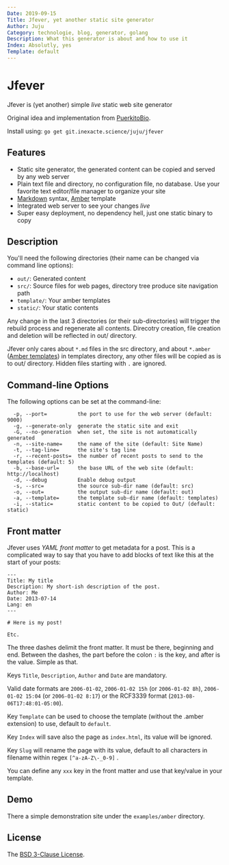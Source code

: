 ```yaml
---
Date: 2019-09-15
Title: Jfever, yet another static site generator
Author: Juju
Category: technologie, blog, generator, golang
Description: What this generator is about and how to use it
Index: Absolutly, yes
Template: default
---
```


# Jfever

Jfever is (yet another) simple *live* static web site generator

Original idea and implementation from [PuerkitoBio](https://github.com/PuerkitoBio/trofaf).

Install using: `go get git.inexacte.science/juju/jfever`

## Features

* Static site generator, the generated content can be copied and served by any web server
* Plain text file and directory, no configuration file, no database. Use your favorite text editor/file manager to organize your site
* [Markdown][1] syntax, [Amber][2] template
* Integrated web server to see your changes *live*
* Super easy deployment, no dependency hell, just one static binary to copy


## Description

You'll need the following directories (their name can be changed via command line options):

* `out/`: Generated content
* `src/`: Source files for web pages, directory tree produce site navigation path
* `template/`: Your amber templates
* `static/`: Your static contents

Any change in the last 3 directories (or their sub-directories) will trigger the rebuild process and regenerate all contents. 
Direcotry creation, file creation and deletion will be reflected in out/ directory.

Jfever only cares about `*.md` files in the src directory, and about `*.amber` ([Amber templates][2]) in templates directory, 
any other files will be copied as is to out/ directory. Hidden files starting with `.` are ignored.

## Command-line Options

The following options can be set at the command-line: 

```
  -p, --port=          the port to use for the web server (default: 9000)
  -g, --generate-only  generate the static site and exit
  -G, --no-generation  when set, the site is not automatically generated
  -n, --site-name=     the name of the site (default: Site Name)
  -t, --tag-line=      the site's tag line
  -r, --recent-posts=  the number of recent posts to send to the templates (default: 5)
  -b, --base-url=      the base URL of the web site (default: http://localhost)
  -d, --debug          Enable debug output
  -s, --src=           the source sub-dir name (default: src)
  -o, --out=           the output sub-dir name (default: out)
  -a, --template=      the template sub-dir name (default: templates)
  -i, --static=        static content to be copied to Out/ (default: static)
```

## Front matter

Jfever uses *YAML front matter* to get metadata for a post. This is a complicated way to say that you have to add blocks of text like this at the start of your posts:

```
---
Title: My title
Description: My short-ish description of the post.
Author: Me
Date: 2013-07-14
Lang: en
---

# Here is my post!

Etc.
```

The three dashes delimit the front matter. It must be there, beginning and end. Between the dashes, the part before the colon `:` is the key, and after is the value. Simple as that.

Keys `Title`, `Description`, `Author` and `Date` are mandatory. 

Valid date formats are `2006-01-02`, `2006-01-02 15h` (or `2006-01-02 8h`), `2006-01-02 15:04` (or `2006-01-02 8:17`) or the RCF3339 format (`2013-08-06T17:48:01-05:00`).

Key `Template` can be used to choose the template (without the .amber extension) to use, default to `default`.

Key `Index` will save also the page as `index.html`, its value will be ignored.

Key `Slug` will rename the page with its value, default to all characters in filename within regex `[^a-zA-Z\-_0-9]` .

You can define any `xxx` key in the front matter and use that key/value in your template.

## Demo

There a simple demonstration site under the `examples/amber` directory.

## License

The [BSD 3-Clause License][4].

[1]: http://daringfireball.net/projects/markdown/syntax
[2]: https://github.com/eknkc/amber
[3]: http://golang.org/pkg/html/template/
[4]: http://opensource.org/licenses/BSD-3-Clause
